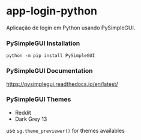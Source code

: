 # app-login-python

Aplicação de login em Python usando PySimpleGUI.

### PySimpleGUI Installation

`python -m pip install PySimpleGUI`

### PySimpleGUI Documentation

https://pysimplegui.readthedocs.io/en/latest/

### PySimpleGUI Themes

- Reddit
- Dark Grey 13

use `sg.theme_previewer()` for themes availables
